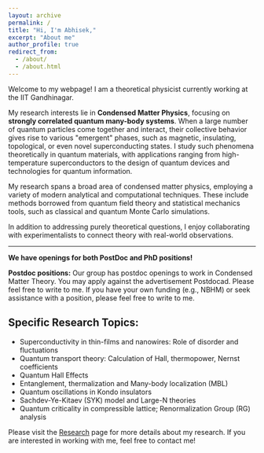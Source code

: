 ```yaml
---
layout: archive
permalink: /
title: "Hi, I'm Abhisek,"
excerpt: "About me"
author_profile: true
redirect_from: 
  - /about/
  - /about.html
---
```


Welcome to my webpage! I am a theoretical physicist currently working at the IIT Gandhinagar.

My research interests lie in **Condensed Matter Physics**, focusing on **strongly correlated quantum many-body systems**. When a large number of quantum particles come together and interact, their collective behavior gives rise to various "emergent" phases, such as magnetic, insulating, topological, or even novel superconducting states. I study such phenomena theoretically in quantum materials, with applications ranging from high-temperature superconductors to the design of quantum devices and technologies for quantum information.

My research spans a broad area of condensed matter physics, employing a variety of modern analytical and computational techniques. These include methods borrowed from quantum field theory and statistical mechanics tools, such as classical and quantum Monte Carlo simulations.

In addition to addressing purely theoretical questions, I enjoy collaborating with experimentalists to connect theory with real-world observations.

---

**We have openings for both PostDoc and PhD positions!** 

**Postdoc positions:** Our group has postdoc openings to work in Condensed Matter Theory. You may apply against the advertisement Postdocad. Please feel free to write to me.
If you have your own funding (e.g., NBHM) or seek assistance with a position, please feel free to write to me.

## Specific Research Topics:

* Superconductivity in thin-films and nanowires: Role of disorder and fluctuations
* Quantum transport theory: Calculation of Hall, thermopower, Nernst coefficients
* Quantum Hall Effects
* Entanglement, thermalization and Many-body localization (MBL)
* Quantum oscillations in Kondo insulators  
* Sachdev-Ye-Kitaev (SYK) model and Large-N theories  
* Quantum criticality in compressible lattice; Renormalization Group (RG) analysis

Please visit the <a href="https://abhisekphy.github.io/portfolio/"> Research</a> page for more details about my research. If you are interested in working with me, feel free to contact me!
